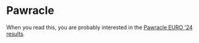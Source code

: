 # Pawracle

When you read this, you are probably interested in the [Pawracle EURO '24 results](https://ben-tinc.github.io/pawracle/pawracle.html).
